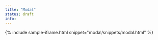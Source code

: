 ```yaml
---
title: "Modal"
status: draft
info:
---
```


{% include sample-iframe.html snippet="modal/snippets/modal.html" %}